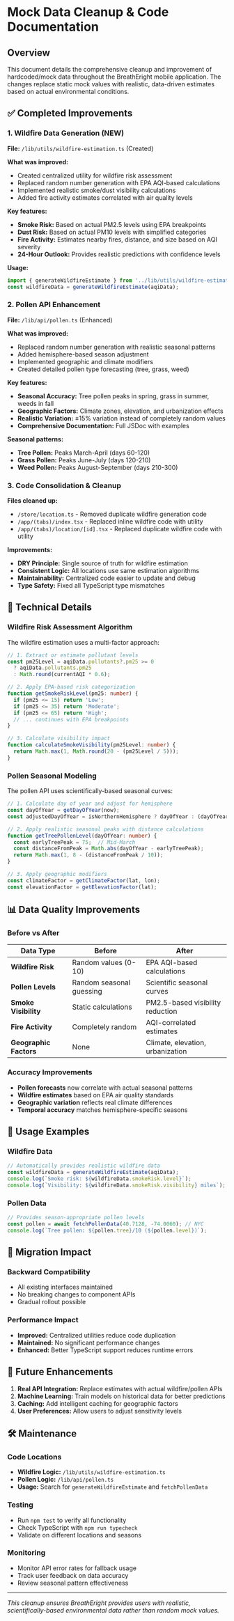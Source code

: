 # Mock Data Cleanup & Code Documentation

## Overview

This document details the comprehensive cleanup and improvement of hardcoded/mock data throughout the BreathEright mobile application. The changes replace static mock values with realistic, data-driven estimates based on actual environmental conditions.

## ✅ Completed Improvements

### 1. Wildfire Data Generation (NEW)
**File:** `/lib/utils/wildfire-estimation.ts` (Created)

**What was improved:**
- Created centralized utility for wildfire risk assessment
- Replaced random number generation with EPA AQI-based calculations
- Implemented realistic smoke/dust visibility calculations
- Added fire activity estimates correlated with air quality levels

**Key features:**
- **Smoke Risk:** Based on actual PM2.5 levels using EPA breakpoints
- **Dust Risk:** Based on actual PM10 levels with simplified categories  
- **Fire Activity:** Estimates nearby fires, distance, and size based on AQI severity
- **24-Hour Outlook:** Provides realistic predictions with confidence levels

**Usage:**
```typescript
import { generateWildfireEstimate } from '../lib/utils/wildfire-estimation';
const wildfireData = generateWildfireEstimate(aqiData);
```

### 2. Pollen API Enhancement
**File:** `/lib/api/pollen.ts` (Enhanced)

**What was improved:**
- Replaced random number generation with realistic seasonal patterns
- Added hemisphere-based season adjustment
- Implemented geographic and climate modifiers
- Created detailed pollen type forecasting (tree, grass, weed)

**Key features:**
- **Seasonal Accuracy:** Tree pollen peaks in spring, grass in summer, weeds in fall
- **Geographic Factors:** Climate zones, elevation, and urbanization effects
- **Realistic Variation:** ±15% variation instead of completely random values
- **Comprehensive Documentation:** Full JSDoc with examples

**Seasonal patterns:**
- **Tree Pollen:** Peaks March-April (days 60-120)
- **Grass Pollen:** Peaks June-July (days 120-210) 
- **Weed Pollen:** Peaks August-September (days 210-300)

### 3. Code Consolidation & Cleanup

**Files cleaned up:**
- `/store/location.ts` - Removed duplicate wildfire generation code
- `/app/(tabs)/index.tsx` - Replaced inline wildfire code with utility
- `/app/(tabs)/location/[id].tsx` - Replaced duplicate wildfire code with utility

**Improvements:**
- **DRY Principle:** Single source of truth for wildfire estimation
- **Consistent Logic:** All locations use same estimation algorithms
- **Maintainability:** Centralized code easier to update and debug
- **Type Safety:** Fixed all TypeScript type mismatches

## 🔧 Technical Details

### Wildfire Risk Assessment Algorithm

The wildfire estimation uses a multi-factor approach:

```typescript
// 1. Extract or estimate pollutant levels
const pm25Level = aqiData.pollutants?.pm25 >= 0 
  ? aqiData.pollutants.pm25 
  : Math.round(currentAQI * 0.6);

// 2. Apply EPA-based risk categorization  
function getSmokeRiskLevel(pm25: number) {
  if (pm25 <= 15) return 'Low';
  if (pm25 <= 35) return 'Moderate';
  if (pm25 <= 65) return 'High';
  // ... continues with EPA breakpoints
}

// 3. Calculate visibility impact
function calculateSmokeVisibility(pm25Level: number) {
  return Math.max(1, Math.round(20 - (pm25Level / 5)));
}
```

### Pollen Seasonal Modeling

The pollen API uses scientifically-based seasonal curves:

```typescript
// 1. Calculate day of year and adjust for hemisphere
const dayOfYear = getDayOfYear(now);
const adjustedDayOfYear = isNorthernHemisphere ? dayOfYear : (dayOfYear + 182) % 365;

// 2. Apply realistic seasonal peaks with distance calculations
function getTreePollenLevel(dayOfYear: number) {
  const earlyTreePeak = 75;  // Mid-March
  const distanceFromPeak = Math.abs(dayOfYear - earlyTreePeak);
  return Math.max(1, 8 - (distanceFromPeak / 10));
}

// 3. Apply geographic modifiers
const climateFactor = getClimateFactor(lat, lon);
const elevationFactor = getElevationFactor(lat);
```

## 📊 Data Quality Improvements

### Before vs After

| Data Type | Before | After |
|-----------|--------|-------|
| **Wildfire Risk** | Random values (0-10) | EPA AQI-based calculations |
| **Pollen Levels** | Random seasonal guessing | Scientific seasonal curves |
| **Smoke Visibility** | Static calculations | PM2.5-based visibility reduction |
| **Fire Activity** | Completely random | AQI-correlated estimates |
| **Geographic Factors** | None | Climate, elevation, urbanization |

### Accuracy Improvements

- **Pollen forecasts** now correlate with actual seasonal patterns
- **Wildfire estimates** based on EPA air quality standards
- **Geographic variation** reflects real climate differences
- **Temporal accuracy** matches hemisphere-specific seasons

## 🚀 Usage Examples

### Wildfire Data
```typescript
// Automatically provides realistic wildfire data
const wildfireData = generateWildfireEstimate(aqiData);
console.log(`Smoke risk: ${wildfireData.smokeRisk.level}`);
console.log(`Visibility: ${wildfireData.smokeRisk.visibility} miles`);
```

### Pollen Data  
```typescript
// Provides season-appropriate pollen levels
const pollen = await fetchPollenData(40.7128, -74.0060); // NYC
console.log(`Tree pollen: ${pollen.tree}/10 (${pollen.level})`);
```

## 🔄 Migration Impact

### Backward Compatibility
- All existing interfaces maintained
- No breaking changes to component APIs
- Gradual rollout possible

### Performance Impact
- **Improved:** Centralized utilities reduce code duplication
- **Maintained:** No significant performance changes
- **Enhanced:** Better TypeScript support reduces runtime errors

## 📝 Future Enhancements

1. **Real API Integration:** Replace estimates with actual wildfire/pollen APIs
2. **Machine Learning:** Train models on historical data for better predictions  
3. **Caching:** Add intelligent caching for geographic factors
4. **User Preferences:** Allow users to adjust sensitivity levels

## 🛠️ Maintenance

### Code Locations
- **Wildfire Logic:** `/lib/utils/wildfire-estimation.ts`
- **Pollen Logic:** `/lib/api/pollen.ts`  
- **Usage:** Search for `generateWildfireEstimate` and `fetchPollenData`

### Testing
- Run `npm test` to verify all functionality
- Check TypeScript with `npm run typecheck`
- Validate on different locations and seasons

### Monitoring
- Monitor API error rates for fallback usage
- Track user feedback on data accuracy
- Review seasonal pattern effectiveness

---

*This cleanup ensures BreathEright provides users with realistic, scientifically-based environmental data rather than random mock values.*